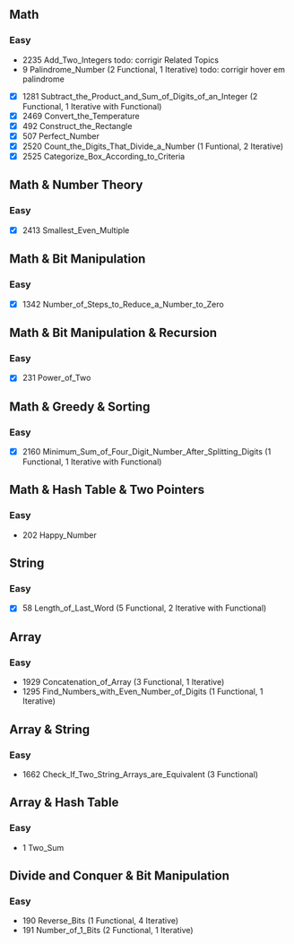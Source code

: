 ## Math
### Easy
- 2235 Add_Two_Integers todo: corrigir Related Topics
- 9 Palindrome_Number (2 Functional, 1 Iterative) todo: corrigir hover em palindrome
- [X] 1281 Subtract_the_Product_and_Sum_of_Digits_of_an_Integer (2 Functional, 1 Iterative with Functional)
- [X] 2469 Convert_the_Temperature
- [X] 492 Construct_the_Rectangle
- [X] 507 Perfect_Number
- [X] 2520 Count_the_Digits_That_Divide_a_Number (1 Funtional, 2 Iterative)
- [X] 2525 Categorize_Box_According_to_Criteria

## Math & Number Theory
### Easy
- [X] 2413 Smallest_Even_Multiple

## Math & Bit Manipulation
### Easy
- [X] 1342 Number_of_Steps_to_Reduce_a_Number_to_Zero

## Math & Bit Manipulation & Recursion
### Easy
- [X] 231 Power_of_Two

## Math & Greedy & Sorting
### Easy
- [X] 2160 Minimum_Sum_of_Four_Digit_Number_After_Splitting_Digits (1 Functional, 1 Iterative with Functional)

## Math & Hash Table & Two Pointers
### Easy
- 202 Happy_Number

## String
### Easy
- [X] 58 Length_of_Last_Word (5 Functional, 2 Iterative with Functional)

## Array
### Easy
- 1929 Concatenation_of_Array (3 Functional, 1 Iterative)
- 1295 Find_Numbers_with_Even_Number_of_Digits (1 Functional, 1 Iterative)

## Array & String
### Easy
- 1662 Check_If_Two_String_Arrays_are_Equivalent (3 Functional)

## Array & Hash Table
### Easy
- 1 Two_Sum

## Divide and Conquer & Bit Manipulation
### Easy
- 190 Reverse_Bits (1 Functional, 4 Iterative)
- 191 Number_of_1_Bits (2 Functional, 1 Iterative)
